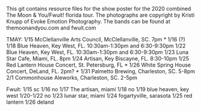 This git contains resource files for the show poster for the 2020 combined The Moon & You/Fwuit! florida tour. The photographs are copyright by Kristi Knupp of Evoke Emotion Photography. The bands can be found at themoonandyou.com and fwuit.com

TMAY:
1/15 McClellanville Arts Council, McClellanville, SC. 7pm *
1/16 (?)
1/18 Blue Heaven, Key West, FL. 10:30am-1:30pm and 6:30-9:30pm
1/22 Blue Heaven, Key West, FL. 10:30am-1:30pm and 6:30-9:30pm
1/23 Luna Star Cafe, Miami, FL. 8pm
1/24 Artisan, Key Biscayne, FL. 8:30-10pm
1/25 Red Lantern House Concert, St. Petersburg, FL *
1/26 White Spring House Concert, DeLand, FL. 2pm? *
1/31 Palmetto Brewing, Charleston, SC. 5-8pm
2/1 Commonhouse Aleworks, Charleston, SC. 2-5pm


Fwuit:
1/15 sc
1/16 no
1/17 The artisan, miami
1/18 no
1/19 blue heaven, key west
1/20-1/22 no
1/23 lunar star, miami
1/24 fogartyville, sarasota
1/25 red lantern
1/26 deland